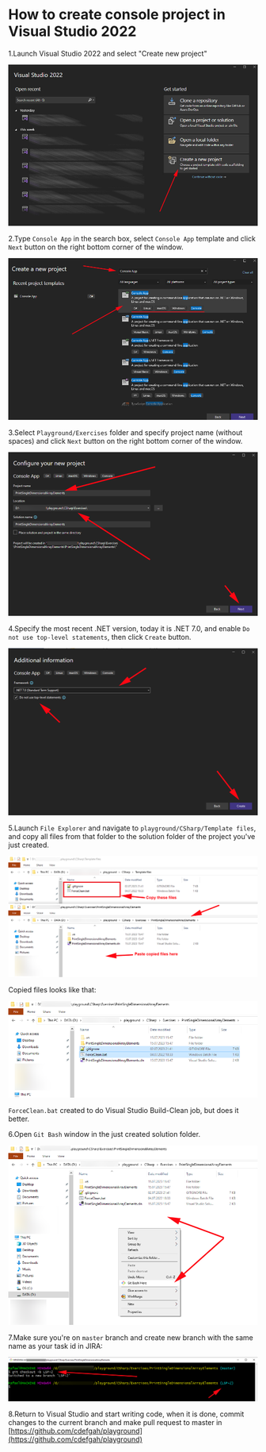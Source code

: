 # How to create console project in Visual Studio 2022

1.Launch Visual Studio 2022 and select "Create new project"

![VSNewProjectWindow](Media/CreateConsoleProject/VSNewProjectWindow.png)

2.Type `Console App` in the search box, select `Console App` template and click `Next` button on the right bottom corner of the window.

![VSNewProjectWindow](Media/CreateConsoleProject/VSSelectConsoleProjectTemplate.png)

3.Select `Playground/Exercises` folder and specify project name (without spaces) and click `Next` button on the right bottom corner of the window.

![VSCreateConsoleProject](Media/CreateConsoleProject/VSCreateConsoleProject.png)

4.Specify the most recent .NET version, today it is .NET 7.0, and enable `Do not use top-level statements`, then click `Create` button.

![VSConsoleProjectSettings](Media/CreateConsoleProject/VSConsoleProjectSettings.png)

5.Launch `File Explorer` and navigate to `playground/CSharp/Template files`, and copy all files from that folder to the solution folder of the project you've just created.

![ProjectTemplateFiles](Media/CreateConsoleProject/CopyingTemplateFiles.png)

Copied files looks like that:

![CopiedProjectTemplateFiles](Media/CreateConsoleProject/TemplateFilesAreCopied.png)

`ForceClean.bat` created to do Visual Studio Build-Clean job, but does it better.

6.Open `Git Bash` window in the just created solution folder.

![OpenGitBashWindow](Media/CreateConsoleProject/OpenGitBashWindow.png)

7.Make sure you're on `master` branch and create new branch with the same name as your task id in JIRA:

![CreateNewBranch](Media/CreateConsoleProject/CreatingNewBranch.png)

8.Return to Visual Studio and start writing code, when it is done, commit changes to the current branch and make pull request to master in [https://github.com/cdefgah/playground](https://github.com/cdefgah/playground)
